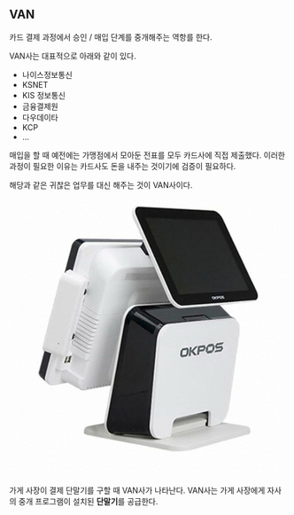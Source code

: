 ## VAN

카드 결제 과정에서 승인 / 매입 단계를 중개해주는 역항를 한다.

VAN사는 대표적으로 아래와 같이 있다.
- 나이스정보통신
- KSNET
- KIS 정보통신
- 금융결제원
- 다우데이타
- KCP
- ...

매입을 할 때 예전에는 가맹점에서 모아둔 전표를 모두 카드사에 직접 제출했다. 이러한 과정이 필요한 이유는 카드사도 돈을 내주는 것이기에 검증이 필요하다.

해당과 같은 귀찮은 업무를 대신 해주는 것이 VAN사이다.

![img.png](img.png)

가게 사장이 결제 단말기를 구할 때 VAN사가 나타난다. VAN사는 가게 사장에게 자사의 중개 프로그램이 설치된 **단말기**를 공급한다.
